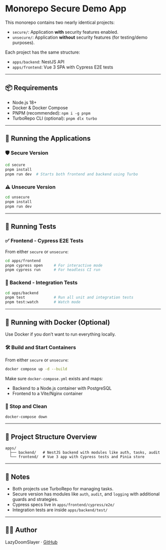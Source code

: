 # Monorepo Secure Demo App

This monorepo contains two nearly identical projects:

- `secure/`: Application **with** security features enabled.
- `unsecure/`: Application **without** security features (for testing/demo purposes).

Each project has the same structure:
- `apps/backend`: NestJS API
- `apps/frontend`: Vue 3 SPA with Cypress E2E tests

---

## 📦 Requirements

- Node.js 18+
- Docker & Docker Compose
- PNPM (recommended): `npm i -g pnpm`
- TurboRepo CLI (optional): `pnpm dlx turbo`

---

## 🚀 Running the Applications

### 🛡️ Secure Version

```bash
cd secure
pnpm install
pnpm run dev  # Starts both frontend and backend using Turbo
````

### ⚠️ Unsecure Version

```bash
cd unsecure
pnpm install
pnpm run dev
```

---

## 🧪 Running Tests

### ✅ Frontend - Cypress E2E Tests

From either `secure` or `unsecure`:

```bash
cd apps/frontend
pnpm cypress open     # For interactive mode
pnpm cypress run      # For headless CI run
```

### 🔁 Backend - Integration Tests

```bash
cd apps/backend
pnpm test             # Run all unit and integration tests
pnpm test:watch       # Watch mode
```

---

## 🐳 Running with Docker (Optional)

Use Docker if you don’t want to run everything locally.

### 🛠️ Build and Start Containers

From either `secure` or `unsecure`:

```bash
docker compose up -d --build
```

Make sure `docker-compose.yml` exists and maps:

* Backend to a Node.js container with PostgreSQL
* Frontend to a Vite/Nginx container

### 🧼 Stop and Clean

```bash
docker-compose down
```

---

## 📁 Project Structure Overview

```
apps/
  ├── backend/   # NestJS backend with modules like auth, tasks, audit
  └── frontend/  # Vue 3 app with Cypress tests and Pinia store
```

---

## 🧩 Notes

* Both projects use TurboRepo for managing tasks.
* Secure version has modules like `auth`, `audit`, and `logging` with additional guards and strategies.
* Cypress specs live in `apps/frontend/cypress/e2e/`
* Integration tests are inside `apps/backend/test/`

---

## 🧑‍💻 Author

LazyDoomSlayer · [GitHub](https://github.com/LazyDoomSlayer)


